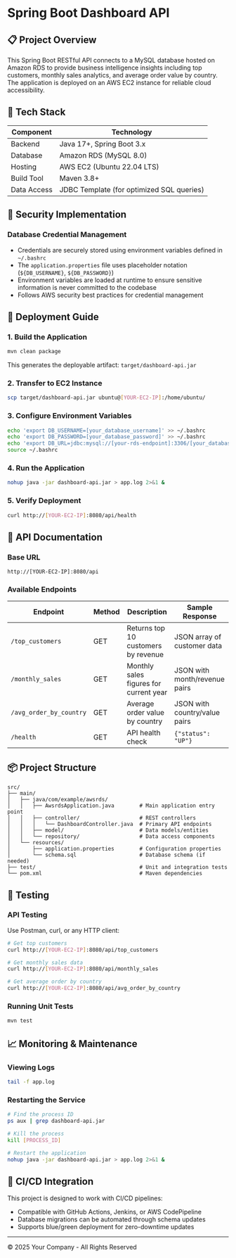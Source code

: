 # Spring Boot Dashboard API

## 📋 Project Overview
This Spring Boot RESTful API connects to a MySQL database hosted on Amazon RDS to provide business intelligence insights including top customers, monthly sales analytics, and average order value by country. The application is deployed on an AWS EC2 instance for reliable cloud accessibility.

## 🔧 Tech Stack

| Component | Technology |
|-----------|------------|
| Backend | Java 17+, Spring Boot 3.x |
| Database | Amazon RDS (MySQL 8.0) |
| Hosting | AWS EC2 (Ubuntu 22.04 LTS) |
| Build Tool | Maven 3.8+ |
| Data Access | JDBC Template (for optimized SQL queries) |

## 🔐 Security Implementation

### Database Credential Management
- Credentials are securely stored using environment variables defined in `~/.bashrc`
- The `application.properties` file uses placeholder notation (`${DB_USERNAME}`, `${DB_PASSWORD}`)
- Environment variables are loaded at runtime to ensure sensitive information is never committed to the codebase
- Follows AWS security best practices for credential management

## 🚀 Deployment Guide

### 1. Build the Application
```bash
mvn clean package
```
This generates the deployable artifact: `target/dashboard-api.jar`

### 2. Transfer to EC2 Instance
```bash
scp target/dashboard-api.jar ubuntu@[YOUR-EC2-IP]:/home/ubuntu/
```

### 3. Configure Environment Variables
```bash
echo 'export DB_USERNAME=[your_database_username]' >> ~/.bashrc
echo 'export DB_PASSWORD=[your_database_password]' >> ~/.bashrc
echo 'export DB_URL=jdbc:mysql://[your-rds-endpoint]:3306/[your_database]' >> ~/.bashrc
source ~/.bashrc
```

### 4. Run the Application
```bash
nohup java -jar dashboard-api.jar > app.log 2>&1 &
```

### 5. Verify Deployment
```bash
curl http://[YOUR-EC2-IP]:8080/api/health
```

## 📡 API Documentation

### Base URL
```
http://[YOUR-EC2-IP]:8080/api
```

### Available Endpoints

| Endpoint | Method | Description | Sample Response |
|----------|--------|-------------|-----------------|
| `/top_customers` | GET | Returns top 10 customers by revenue | JSON array of customer data |
| `/monthly_sales` | GET | Monthly sales figures for current year | JSON with month/revenue pairs |
| `/avg_order_by_country` | GET | Average order value by country | JSON with country/value pairs |
| `/health` | GET | API health check | `{"status": "UP"}` |

## 📦 Project Structure
```
src/
├── main/
│   ├── java/com/example/awsrds/
│   │   ├── AwsrdsApplication.java        # Main application entry point
│   │   ├── controller/                   # REST controllers
│   │   │   └── DashboardController.java  # Primary API endpoints
│   │   ├── model/                        # Data models/entities
│   │   └── repository/                   # Data access components
│   └── resources/
│       ├── application.properties        # Configuration properties
│       └── schema.sql                    # Database schema (if needed)
├── test/                                 # Unit and integration tests
└── pom.xml                               # Maven dependencies
```

## 🧪 Testing

### API Testing
Use Postman, curl, or any HTTP client:

```bash
# Get top customers
curl http://[YOUR-EC2-IP]:8080/api/top_customers

# Get monthly sales data
curl http://[YOUR-EC2-IP]:8080/api/monthly_sales

# Get average order by country
curl http://[YOUR-EC2-IP]:8080/api/avg_order_by_country
```

### Running Unit Tests
```bash
mvn test
```

## 📈 Monitoring & Maintenance

### Viewing Logs
```bash
tail -f app.log
```

### Restarting the Service
```bash
# Find the process ID
ps aux | grep dashboard-api.jar

# Kill the process
kill [PROCESS_ID]

# Restart the application
nohup java -jar dashboard-api.jar > app.log 2>&1 &
```

## 🔄 CI/CD Integration

This project is designed to work with CI/CD pipelines:
- Compatible with GitHub Actions, Jenkins, or AWS CodePipeline
- Database migrations can be automated through schema updates
- Supports blue/green deployment for zero-downtime updates

---

© 2025 Your Company - All Rights Reserved